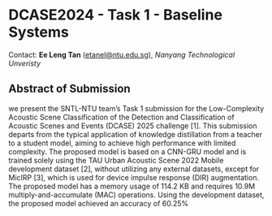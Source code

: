 # DCASE2024 - Task 1 - Baseline Systems

Contact: **Ee Leng Tan** (etanel@ntu.edu.sg), *Nanyang Technological Unveristy*



## Abstract of Submission

we present the SNTL-NTU team’s Task 1 submission for the Low-Complexity Acoustic Scene Classification of the Detection and Classification of Acoustic Scenes and Events (DCASE) 2025 challenge [1]. This submission departs from the typical application of knowledge distillation from a teacher to a student model, aiming to achieve high performance with limited complexity. The proposed model is based on a CNN-GRU model and is trained solely using the TAU Urban Acoustic Scene 2022 Mobile development dataset [2], without utilizing any external datasets, except for MicIRP [3], which is used for device impulse response (DIR) augmentation. The proposed model has a memory usage of 114.2 KB and requires 10.9M multiply-and-accumulate (MAC) operations. Using the development dataset, the proposed model achieved an accuracy of 60.25%



